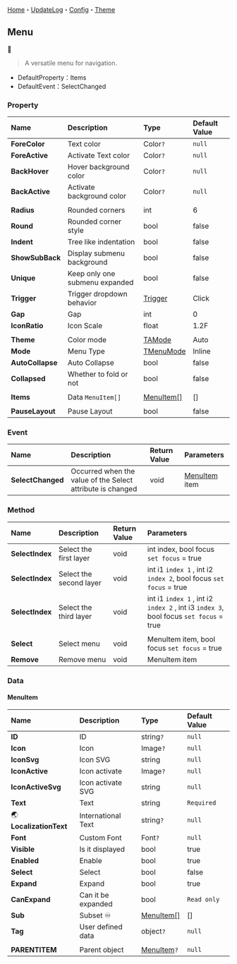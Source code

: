 [Home](../Home.md)・[UpdateLog](../UpdateLog.md)・[Config](../Config.md)・[Theme](../Theme.md)

## Menu
👚

> A versatile menu for navigation.

- DefaultProperty：Items
- DefaultEvent：SelectChanged

### Property

Name | Description | Type | Default Value |
:--|:--|:--|:--|
**ForeColor** | Text color | Color`?` | `null` |
**ForeActive** | Activate Text color | Color`?` | `null` |
**BackHover** | Hover background color | Color`?` | `null` |
**BackActive** | Activate background color | Color`?` | `null` |
||||
**Radius** | Rounded corners | int | 6 |
**Round** | Rounded corner style | bool | false |
**Indent** | Tree like indentation | bool | false |
**ShowSubBack** | Display submenu background | bool | false |
**Unique** | Keep only one submenu expanded | bool | false |
**Trigger** | Trigger dropdown behavior | [Trigger](Enum.md#trigger) | Click |
**Gap** | Gap | int | 0 |
**IconRatio** | Icon Scale | float | 1.2F |
||||
**Theme** | Color mode | [TAMode](Enum.md#tamode) | Auto |
**Mode** | Menu Type | [TMenuMode](Enum.md#tmenumode) | Inline |
**AutoCollapse** | Auto Collapse | bool | false |
**Collapsed** | Whether to fold or not | bool | false |
||||
**Items** | Data `MenuItem[]` | [MenuItem[]](#menuitem) | [] |
||||
**PauseLayout** | Pause Layout | bool | false |

### Event

Name | Description | Return Value | Parameters |
:--|:--|:--|:--|
**SelectChanged** | Occurred when the value of the Select attribute is changed | void | [MenuItem](#menuitem) item |

### Method

Name | Description | Return Value | Parameters |
:--|:--|:--|:--|
**SelectIndex** | Select the first layer | void | int index, bool focus `set focus` = true |
**SelectIndex** | Select the second layer | void | int i1 `index 1` , int i2 `index 2`, bool focus `set focus` = true |
**SelectIndex** | Select the third layer | void | int i1 `index 1` , int i2 `index 2`  , int i3 `index 3`, bool focus `set focus` = true |
||||
**Select** | Select menu | void | MenuItem item, bool focus `set focus` = true |
**Remove** | Remove menu | void | MenuItem item |


### Data

#### MenuItem

Name | Description | Type | Default Value |
:--|:--|:--|:--|
**ID** | ID | string`?` | `null` |
**Icon** | Icon | Image`?` | `null` |
**IconSvg** | Icon SVG | string | `null` |
**IconActive** | Icon activate | Image`?` | `null` |
**IconActiveSvg** | Icon activate SVG | string | `null` |
**Text** | Text | string | `Required` |
🌏 **LocalizationText** | International Text | string`?` | `null` |
**Font** | Custom Font | Font`?` | `null` |
**Visible** | Is it displayed | bool | true |
**Enabled** | Enable | bool | true |
**Select** | Select | bool | false |
**Expand** | Expand | bool | true |
**CanExpand** | Can it be expanded | bool | `Read only` |
**Sub** | Subset ♾️ | [MenuItem[]](#menuitem) | [] |
**Tag** | User defined data | object`?` | `null` |
||||
**PARENTITEM** | Parent object | [MenuItem](#menuitem)`?` | `null` |